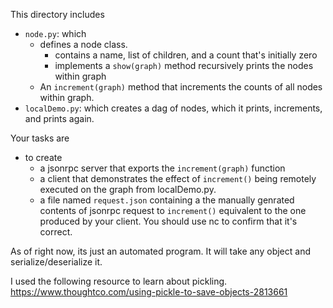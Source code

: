 This directory includes 

* `node.py`: which
  * defines a node class. 
    * contains a name, list of children, and a count that's initially zero
    * implements a `show(graph)` method recursively prints the nodes within graph  
  * An `increment(graph)` method that increments the counts of all nodes within graph. 
* `localDemo.py`: which creates a dag of nodes, which it prints, increments, and prints again.

Your tasks are
* to create 
  * a jsonrpc server that exports the `increment(graph)` function
  * a client that demonstrates the effect of `increment()` being remotely executed on the graph from localDemo.py.
  * a file named `request.json` containing a the manually genrated contents of jsonrpc request to `increment()`
   equivalent to the one produced by your client.   You should use nc to confirm that it's correct.

As of right now, its just an automated program. It will take any object and serialize/deserialize it.

I used the following resource to learn about pickling.
https://www.thoughtco.com/using-pickle-to-save-objects-2813661
